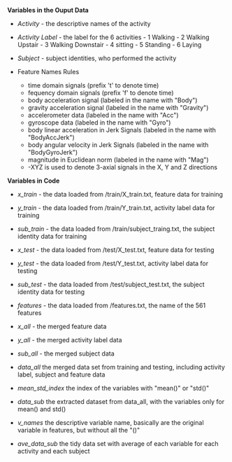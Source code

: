 **Variables in the Ouput Data**
- *Activity*        - the descriptive names of the activity
- *Activity Label*  - the label for the 6 activities
                    - 1 Walking
                    - 2 Walking Upstair
                    - 3 Walking Downstair
                    - 4 sitting
                    - 5 Standing
                    - 6 Laying
- *Subject*         - subject identities, who performed the activity

- Feature Names Rules    
    - time domain signals (prefix 't' to denote time)
    - fequency domain signals (prefix 'f' to denote time)
    - body acceleration signal (labeled in the name with "Body")
    - gravity acceleration signal (labeled in the name with "Gravity")
    - accelerometer data (labeled in the name with "Acc")
    - gyroscope data (labeled in the name with "Gyro")
    - body linear acceleration in Jerk Signals (labeled in the name with "BodyAccJerk")
    - body angular velocity in Jerk Signals (labeled in the name with "BodyGyroJerk")
    - magnitude in Euclidean norm (labeled in the name with "Mag")
    - -XYZ is used to denote 3-axial signals in the X, Y and Z directions



**Variables in Code**
- *x_train*         - the data loaded from /train/X_train.txt, feature data for training
- *y_train*         - the data loaded from /train/Y_train.txt, activity label data for training
- *sub_train*       - the data loaded from /train/subject_traing.txt, the subject identity data for training

- *x_test*          - the data loaded from /test/X_test.txt, feature data for testing
- *y_test*          - the data loaded from /test/Y_test.txt, activity label data for testing
- *sub_test*        - the data loaded from /test/subject_test.txt, the subject identity data for testing

- *features*        - the data loaded from /features.txt, the name of the 561 features

- *x_all*           - the merged feature data
- *y_all*           - the merged activity label data
- *sub_all*         - the merged subject data

- *data_all*        the merged data set from training and testing, including activity label, subject and feature data
- *mean_std_index*  the index of the variables with "mean()" or "std()"
- *data_sub*        the extracted dataset from data_all, with the variables only for mean() and std()

- *v_names*         the descriptive variable name, basically are the original variable in features, but without all the "()"

- *ave_data_sub*    the tidy data set with average of each variable for each activity and each subject

